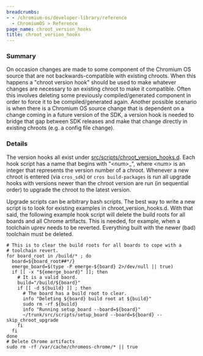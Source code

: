 ```yaml
---
breadcrumbs:
- - /chromium-os/developer-library/reference
  - ChromiumOS > Reference
page_name: chroot_version_hooks
title: chroot_version_hooks
---
```


### Summary

On occasion changes are made to some component of the Chromium OS source that
are not backwards-compatible with existing chroots. When this happens a "chroot
version hook" should be used to make whatever changes are necessary to an
existing chroot to make it compatible. Often this involves deleting some
previously compiled/generated component in order to force it to be
compiled/generated again.  Another possible scenario is when there is a Chromium
OS source change that is dependent on a change coming in a future version of the
SDK, a version hook is needed to bridge that gap between SDK releases and make
that change directly in existing chroots (e.g. a config file change).

### Details

The version hooks all exist under
[src/scripts/chroot_version_hooks.d](https://chromium.googlesource.com/chromiumos/platform/crosutils/+/HEAD/chroot_version_hooks.d/).
Each hook script has a name that begins with "&lt;num&gt;_", where &lt;num&gt;
is an integer that represents the version number of a chroot. Whenever a new
chroot is entered (via `cros_sdk`) or `cros build-packages` is run all upgrade
hooks with versions newer than the chroot version are run (in sequential order)
to upgrade the chroot to the latest version.

Upgrade scripts can be arbitrary bash scripts. The best way to write a new
script is to look for existing examples in chroot_version_hooks.d. With that
said, the following example hook script will delete the build roots for all
boards and all Chrome artifacts. This is needed, for example, when a toolchain
uprev needs to be reverted. Everything built with the newer (bad) toolchain must
be deleted.

```none
# This is to clear the build roots for all boards to cope with a
# toolchain revert.
for board_root in /build/* ; do
  board=${board_root##*/}
  emerge_board=$(type -P emerge-${board} 2>/dev/null || true)
  if [[ -x "${emerge_board}" ]]; then	
    # It is a valid baord.
    build="/build/${board}"
    if [[ -d ${build} ]] ; then
      # The board has a build root to clear.
      info "Deleting ${board} build root at ${build}"
      sudo rm -rf ${build}
      info "Running setup_board --board=${board}"
      ~/trunk/src/scripts/setup_board --board=${board} --skip_chroot_upgrade
    fi
  fi
done
# Delete Chrome artifacts
sudo rm -rf /var/cache/chromeos-chrome/* || true
```
